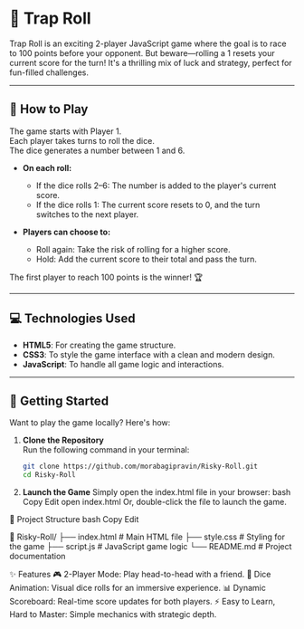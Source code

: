 # 🎲 Trap Roll

Trap Roll is an exciting 2-player JavaScript game where the goal is to race to 100 points before your opponent. But beware—rolling a 1 resets your current score for the turn! It's a thrilling mix of luck and strategy, perfect for fun-filled challenges.

---

## 📝 How to Play

The game starts with Player 1.  
Each player takes turns to roll the dice.  
The dice generates a number between 1 and 6.  

- **On each roll:**
  - If the dice rolls 2–6: The number is added to the player's current score.
  - If the dice rolls 1: The current score resets to 0, and the turn switches to the next player.

- **Players can choose to:**
  - Roll again: Take the risk of rolling for a higher score.
  - Hold: Add the current score to their total and pass the turn.

The first player to reach 100 points is the winner! 🏆

---



## 💻 Technologies Used

- **HTML5**: For creating the game structure.  
- **CSS3**: To style the game interface with a clean and modern design.  
- **JavaScript**: To handle all game logic and interactions.

---

## 🚀 Getting Started


Want to play the game locally? Here's how:

1. **Clone the Repository**  
   Run the following command in your terminal:
   ```bash
   git clone https://github.com/morabagipravin/Risky-Roll.git
   cd Risky-Roll

2. **Launch the Game**
Simply open the index.html file in your browser:
bash
Copy
Edit
open index.html
Or, double-click the file to launch the game.


📂 Project Structure
bash
Copy
Edit


📁 Risky-Roll/
├── index.html       # Main HTML file
├── style.css        # Styling for the game
├── script.js        # JavaScript game logic
└── README.md        # Project documentation


✨ Features
🎮 2-Player Mode: Play head-to-head with a friend.
🎲 Dice Animation: Visual dice rolls for an immersive experience.
📊 Dynamic Scoreboard: Real-time score updates for both players.
⚡ Easy to Learn, Hard to Master: Simple mechanics with strategic depth.
